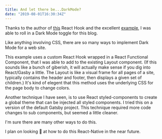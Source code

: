 ```yaml
---
title: And let there be...DarkMode?
date: "2019-08-01T16:30:34Z"
---
```


Thanks to the author of [this](https://github.com/donavon/use-dark-mode) React Hook and the excellent [example](https://codesandbox.io/s/mzj64x80ny), I was able to roll in a Dark Mode toggle for this blog.

Like anything involving CSS, there are so many ways to implement Dark Mode for a web site.

This example uses a custom React Hook wrapped in a React Functional Component, that I was able to add to the existing Layout component.  (If this sounds like a bunch of giberish, it will actually make sense if you dig into React/Gasby a little.  The Layout is like a visual frame for all pages of a site, typically contains the header and footer, then displays a given set of children.)  It's kind of elegent that this method uses the underlying CSS for the page body to change colors.

Another technique I have seen, is to use React styled-components to create a global theme that can be injected all styled components.  I tried this on a version of the default Gatsby project.  This technique required more code changes to sub components, but seemed a little cleaner. 

I'm sure there are many other ways to do this.

I plan on looking :mag_right: at how to do this React-Native in the near future.

